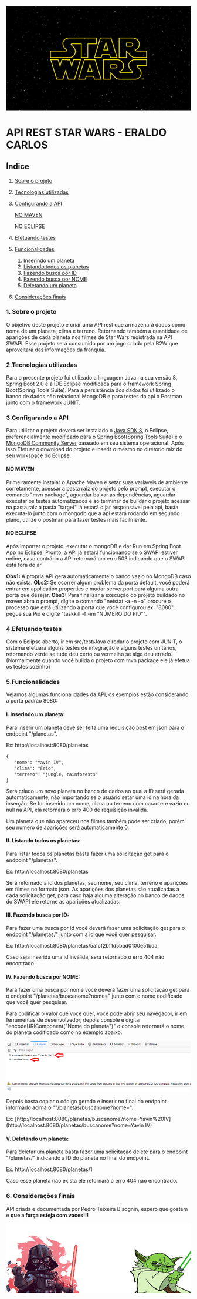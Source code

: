 [![img](https://github.com/EraldoCarlosfh/ApiRest-StarWars/raw/main/img/sw.jpg)](https://github.com/EraldoCarlosfh/ApiRest-StarWars/blob/main/img/sw.jpg)

# 	API REST STAR WARS - ERALDO CARLOS

## Índice

1. [Sobre o projeto](https://github.com/EraldoCarlosfh/ApiRest-StarWars#1-sobre-o-projeto)

2. [Tecnologias utilizadas](https://github.com/EraldoCarlosfh/ApiRest-StarWars#2-tecnologias-utilizadas)

3. [Configurando a API](https://github.com/EraldoCarlosfh/ApiRest-StarWars#3configurando-a-api)

   [NO MAVEN](https://github.com/EraldoCarlosfh/ApiRest-StarWars#no-maven)

   [NO ECLIPSE](https://github.com/EraldoCarlosfh/ApiRest-StarWars#no-eclipse)

4. [Efetuando testes](https://github.com/EraldoCarlosfh/ApiRest-StarWars#4efetuando-testes)

5. [Funcionalidades](https://github.com/EraldoCarlosfh/ApiRest-StarWars#5funcionalidades)

   1. [Inserindo um planeta](https://github.com/EraldoCarlosfh/ApiRest-StarWars#i-inserindo-um-planeta)
   2. [Listando todos os planetas](https://github.com/EraldoCarlosfh/ApiRest-StarWars#ii-listando-todos-os-planetas)
   3. [Fazendo busca por ID](https://github.com/EraldoCarlosfh/ApiRest-StarWars#iii-fazendo-busca-por-id)
   4. [Fazendo busca por NOME](https://github.com/EraldoCarlosfh/ApiRest-StarWars#iv-fazendo-busca-por-nome)
   5. [Deletando um planeta](https://github.com/EraldoCarlosfh/ApiRest-StarWars#v-deletando-um-planeta)

6. [Considerações finais](https://github.com/EraldoCarlosfh/ApiRest-StarWars#6-considerações-finais)

### 1. Sobre o projeto

  O objetivo deste projeto é criar uma API rest que armazenará dados como nome de um planeta, clima e terreno. Retornando também a quantidade de aparições de cada planeta nos filmes de Star Wars registrada na API SWAPI. Esse projeto será consumido por um jogo criado pela B2W que aproveitará das informações da franquia.

### 2.Tecnologias utilizadas

  Para o presente projeto foi utilizado a linguagem Java na sua versão 8, Spring Boot 2.0 e a IDE Eclipse modificada para o framework Spring Boot(Spring Tools Suite). Para a persistência dos dados foi utilizado o banco de dados não relacional MongoDB e para testes da api o Postman junto com o framework JUNIT.

### 3.Configurando a API

  Para utilizar o projeto deverá ser instalado o [Java SDK 8](http://www.oracle.com/technetwork/pt/java/javase/downloads/jdk8-downloads-2133151.html), o Eclipse, preferencialmente modificado para o Spring Boot([Spring Tools Suite](https://spring.io/tools/sts/all)) e o [MongoDB Community Server](https://www.mongodb.com/download-center?jmp=nav#community) baseado em seu sistema operacional.   Após isso Efetuar o download do projeto e inserir o mesmo no diretorio raiz do seu workspace do Eclipse.

####   NO MAVEN

  Primeiramente instalar o Apache Maven e setar suas variaveis de ambiente corretamente, acessar a pasta raiz do projeto pelo prompt, executar o comando "mvn package", aguardar baixar as dependências, aguardar executar os testes automatizados e ao terminar de buildar o projeto acessar na pasta raiz a pasta "target" lá estará o jar responsavel pela api, basta executa-lo junto com o mongodb que a api estará rodando em segundo plano, utilize o postman para fazer testes mais facilmente.

####   NO ECLIPSE

  Após importar o projeto, executar o mongoDB e dar Run em Spring Boot App no Eclipse.
  Pronto, a API já estará funcionando se o SWAPI estiver online, caso contrário a API retornará um erro 503 indicando que o SWAPI está fora do ar.

  **Obs1:** A propria API gera automaticamente o banco vazio no MongoDB caso não exista.
  **Obs2:** Se ocorrer algum problema da porta default, você poderá entrar em application.properties e mudar server.port para alguma outra porta que desejar.
  **Obs3:** Para finalizar a execução do projeto buildado no maven abra o prompt, digite o comando "netstat -a -n -o" procure o processo que está utilizando a porta que você configurou ex: "8080", pegue sua Pid e digite "taskkill -f -im "NÚMERO DO PID"".

### 4.Efetuando testes

  Com o Eclipse aberto, ir em src/test/Java e rodar o projeto com JUNIT, o sistema efetuará alguns testes de integração e alguns testes unitários, retornando verde se tudo deu certo ou vermelho se algo deu errado.(Normalmente quando você builda o projeto com mvn package ele já efetua os testes sozinho)

### 5.Funcionalidades

  Vejamos algumas funcionalidades da API, os exemplos estão considerando a porta padrão 8080:

#### I. Inserindo um planeta:

  Para inserir um planeta deve ser feita uma requisição post em json para o endpoint "/planetas".

  Ex: http://localhost:8080/planetas

```
{
   "nome": "Yavin IV",
   "clima": "Frio",
   "terreno": "jungle, rainforests"
}
```

  Será criado um novo planeta no banco de dados ao qual a ID será gerada automaticamente, não importando se o usuário setar uma id na hora da inserção. Se for inserido um nome, clima ou terreno com caractere vazio ou null na API, ela retornara o erro 400 de requisição inválida.

  Um planeta que não apareceu nos filmes também pode ser criado, porém seu numero de aparições será automaticamente 0.

#### II. Listando todos os planetas:

  Para listar todos os planetas basta fazer uma solicitação get para o endpoint "/planetas".

  Ex: http://localhost:8080/planetas

  Será retornado a id dos planetas, seu nome, seu clima, terreno e aparições em filmes no formato json. As aparições dos planetas são atualizadas a cada solicitação get, para caso haja alguma alteração no banco de dados do SWAPI ele retorne as aparições atualizadas.

#### III. Fazendo busca por ID:

  Para fazer uma busca por id você deverá fazer uma solicitação get para o endpoint "/planetas/" junto com a id que você quer pesquisar.

  Ex: http://localhost:8080/planetas/5afcf2bf1d5bad0100e51bda

  Caso seja inserida uma id inválida, será retornado o erro 404 não encontrado.

#### IV. Fazendo busca por NOME:

  Para fazer uma busca por nome você deverá fazer uma solicitação get para o endpoint "/planetas/buscanome?nome=" junto com o nome codificado que você quer pesquisar.

  Para codificar o valor que você quer, você pode abrir seu navegador, ir em ferramentas de desenvolvedor, depois console e digitar "encodeURIComponent("Nome do planeta")" o console retornará o nome do planeta codificado como no exemplo abaixo.

[![img](https://github.com/EraldoCarlosfh/ApiRest-StarWars/raw/main/img/Exemplo.png)](https://github.com/EraldoCarlosfh/ApiRest-StarWars/blob/main/img/Exemplo.png)

  Depois basta copiar o código gerado e inserir no final do endpoint informado acima o ""/planetas/buscanome?nome=".

  Ex: [http://localhost:8080/planetas/buscanome?nome=Yavin%20IV](http://localhost:8080/planetas/buscanome?nome=Yavin IV)

#### V. Deletando um planeta:

  Para deletar um planeta basta fazer uma solicitação delete para o endpoint "/planetas/" indicando a ID do planeta no final do endpoint.

  Ex: http://localhost:8080/planetas/1

  Caso esse planeta não exista ele retornará o erro 404 não encontrado.

### 6. Considerações finais

  API criada e documentada por Pedro Teixeira Bisognin, espero que gostem e **que a força esteja com voces!!!**

[![img](https://github.com/EraldoCarlosfh/ApiRest-StarWars/raw/main/img/rodap%C3%A9.jpg)](https://github.com/EraldoCarlosfh/ApiRest-StarWars/blob/main/img/rodapé.jpg)

